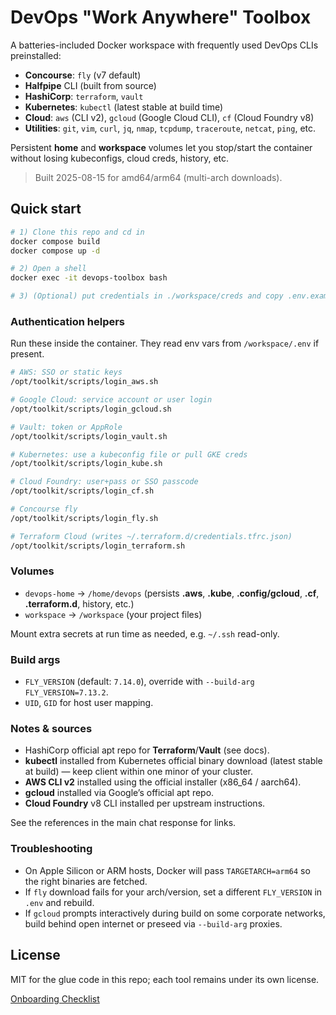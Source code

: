 # DevOps "Work Anywhere" Toolbox

A batteries-included Docker workspace with frequently used DevOps CLIs preinstalled:

- **Concourse**: `fly` (v7 default)
- **Halfpipe** CLI (built from source)
- **HashiCorp**: `terraform`, `vault`
- **Kubernetes**: `kubectl` (latest stable at build time)
- **Cloud**: `aws` (CLI v2), `gcloud` (Google Cloud CLI), `cf` (Cloud Foundry v8)
- **Utilities**: `git`, `vim`, `curl`, `jq`, `nmap`, `tcpdump`, `traceroute`, `netcat`, `ping`, etc.

Persistent **home** and **workspace** volumes let you stop/start the container without losing kubeconfigs, cloud creds, history, etc.

> Built 2025-08-15 for amd64/arm64 (multi-arch downloads).

## Quick start

```bash
# 1) Clone this repo and cd in
docker compose build
docker compose up -d

# 2) Open a shell
docker exec -it devops-toolbox bash

# 3) (Optional) put credentials in ./workspace/creds and copy .env.example -> .env
```

### Authentication helpers

Run these inside the container. They read env vars from `/workspace/.env` if present.

```bash
# AWS: SSO or static keys
/opt/toolkit/scripts/login_aws.sh

# Google Cloud: service account or user login
/opt/toolkit/scripts/login_gcloud.sh

# Vault: token or AppRole
/opt/toolkit/scripts/login_vault.sh

# Kubernetes: use a kubeconfig file or pull GKE creds
/opt/toolkit/scripts/login_kube.sh

# Cloud Foundry: user+pass or SSO passcode
/opt/toolkit/scripts/login_cf.sh

# Concourse fly
/opt/toolkit/scripts/login_fly.sh

# Terraform Cloud (writes ~/.terraform.d/credentials.tfrc.json)
/opt/toolkit/scripts/login_terraform.sh
```

### Volumes

- `devops-home` → `/home/devops` (persists **.aws**, **.kube**, **.config/gcloud**, **.cf**, **.terraform.d**, history, etc.)
- `workspace` → `/workspace` (your project files)

Mount extra secrets at run time as needed, e.g. `~/.ssh` read-only.

### Build args

- `FLY_VERSION` (default: `7.14.0`), override with `--build-arg FLY_VERSION=7.13.2`.
- `UID`, `GID` for host user mapping.

### Notes & sources

- HashiCorp official apt repo for **Terraform**/**Vault** (see docs).  
- **kubectl** installed from Kubernetes official binary download (latest stable at build) — keep client within one minor of your cluster.  
- **AWS CLI v2** installed using the official installer (x86_64 / aarch64).  
- **gcloud** installed via Google’s official apt repo.  
- **Cloud Foundry** v8 CLI installed per upstream instructions.

See the references in the main chat response for links.

### Troubleshooting

- On Apple Silicon or ARM hosts, Docker will pass `TARGETARCH=arm64` so the right binaries are fetched.
- If `fly` download fails for your arch/version, set a different `FLY_VERSION` in `.env` and rebuild.
- If `gcloud` prompts interactively during build on some corporate networks, build behind open internet or preseed via `--build-arg` proxies.


## License

MIT for the glue code in this repo; each tool remains under its own license.

[Onboarding Checklist](./docs/01_onboarding.md)

